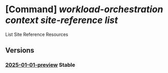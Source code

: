 # [Command] _workload-orchestration context site-reference list_

List Site Reference Resources

## Versions

### [2025-01-01-preview](/Resources/mgmt-plane/L3N1YnNjcmlwdGlvbnMve30vcmVzb3VyY2Vncm91cHMve30vcHJvdmlkZXJzL21pY3Jvc29mdC5lZGdlL2NvbnRleHRzL3t9L3NpdGVyZWZlcmVuY2Vz/2025-01-01-preview.xml) **Stable**

<!-- mgmt-plane /subscriptions/{}/resourcegroups/{}/providers/microsoft.edge/contexts/{}/sitereferences 2025-01-01-preview -->
